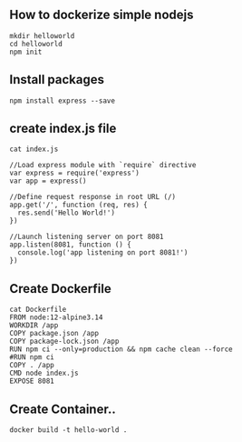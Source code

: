 ## How to dockerize simple nodejs
```
mkdir helloworld
cd helloworld
npm init
```
## Install packages
```
npm install express --save
```
## create index.js file
```
cat index.js

//Load express module with `require` directive
var express = require('express')
var app = express()

//Define request response in root URL (/)
app.get('/', function (req, res) {
  res.send('Hello World!')
})

//Launch listening server on port 8081
app.listen(8081, function () {
  console.log('app listening on port 8081!')
})
```


## Create Dockerfile
```
cat Dockerfile
FROM node:12-alpine3.14
WORKDIR /app
COPY package.json /app
COPY package-lock.json /app
RUN npm ci --only=production && npm cache clean --force
#RUN npm ci
COPY . /app
CMD node index.js
EXPOSE 8081
```
## Create Container..
```
docker build -t hello-world .
```
